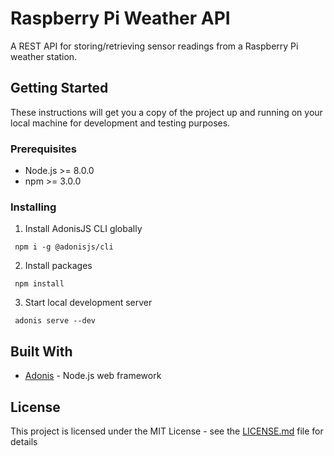 # Raspberry Pi Weather API

A REST API for storing/retrieving sensor readings from a Raspberry Pi weather station.

## Getting Started

These instructions will get you a copy of the project up and running on your local machine for development and testing purposes.

### Prerequisites

* Node.js >= 8.0.0
* npm >= 3.0.0


### Installing

1. Install AdonisJS CLI globally

```
 npm i -g @adonisjs/cli
```
2. Install packages

```
 npm install
```
3. Start local development server
```
 adonis serve --dev
```


## Built With

* [Adonis](https://adonisjs.com) - Node.js web framework


## License

This project is licensed under the MIT License - see the [LICENSE.md](LICENSE.md) file for details


